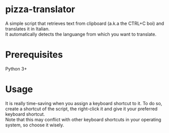 # pizza-translator
A simple script that retrieves text from clipboard (a.k.a the CTRL+C boi) and translates it in Italian.  
It automatically detects the languange from which you want to translate.

# Prerequisites
Python 3+

# Usage
It is really time-saving when you assign a keyboard shortcut to it. To do so, create a shortcut of the script, the right-click it and give it your preferred keyboard shortcut.  
Note that this may conflict with other keyboard shortcuts in your operating system, so choose it wisely.
